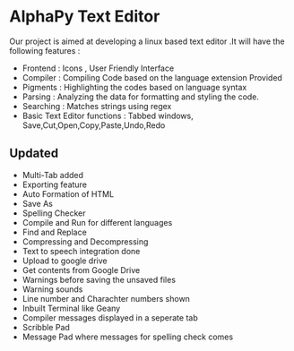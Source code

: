 AlphaPy Text Editor
====================
Our project is aimed at developing a linux based text editor .It will have the following features :
* Frontend : Icons , User Friendly Interface
* Compiler : Compiling Code based on the language extension Provided
* Pigments : Highlighting the codes based on language syntax
* Parsing : Analyzing the data for formatting and styling the code.
* Searching : Matches strings using regex
* Basic Text Editor functions : Tabbed windows, Save,Cut,Open,Copy,Paste,Undo,Redo

Updated
-------
* Multi-Tab added
* Exporting feature
* Auto Formation of HTML 
* Save As 
* Spelling Checker
* Compile and Run for different languages 
* Find and Replace 
* Compressing and Decompressing
* Text to speech integration done 
* Upload to google drive
* Get contents from Google Drive
* Warnings before saving the unsaved files
* Warning sounds 
* Line number and Charachter numbers shown
* Inbuilt Terminal like Geany
* Compiler messages displayed in a seperate tab 
* Scribble Pad
* Message Pad where messages for spelling check comes 
